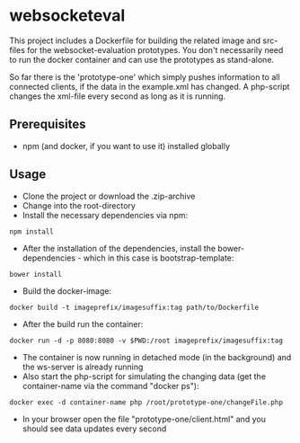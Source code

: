 # websocketeval

This project includes a Dockerfile for building the related image and src-files for the websocket-evaluation prototypes. You don't necessarily need to run the docker container and can use the prototypes as stand-alone.

So far there is the 'prototype-one' which simply pushes information to all connected clients, if the data in the example.xml has changed. A php-script changes the xml-file every second as long as it is running.

## Prerequisites

* npm (and docker, if you want to use it) installed globally

## Usage

* Clone the project or download the .zip-archive
* Change into the root-directory
* Install the necessary dependencies via npm:

```
npm install
```

* After the installation of the dependencies, install the bower-dependencies - which in this case is bootstrap-template:

```
bower install
```

* Build the docker-image:

```
docker build -t imageprefix/imagesuffix:tag path/to/Dockerfile
```

* After the build run the container:

```
docker run -d -p 8080:8080 -v $PWD:/root imageprefix/imagesuffix:tag
```

* The container is now running in detached mode (in the background) and the ws-server is already running
* Also start the php-script for simulating the changing data (get the container-name via the command "docker ps"):

```
docker exec -d container-name php /root/prototype-one/changeFile.php
```

* In your browser open the file "prototype-one/client.html" and you should see data updates every second
